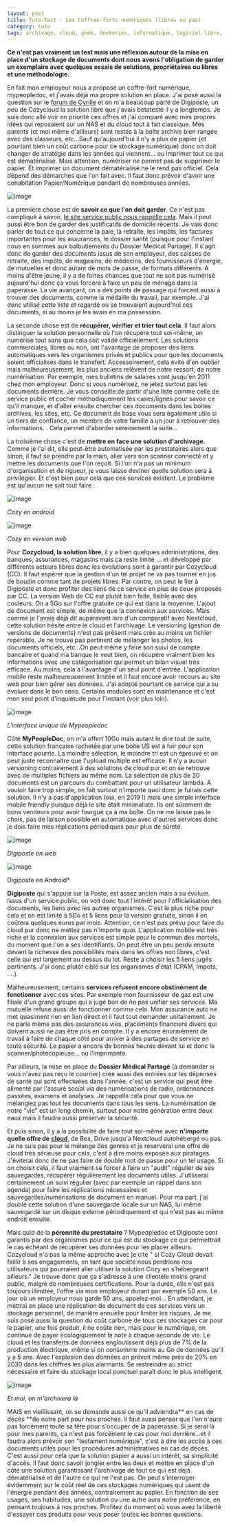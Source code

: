 ```yaml
---
layout: post
title: Tuto-Test - Les Coffres-forts numériques (libres ou pas)
category: tuto
tags: archivage, cloud, geek, Geekeries, informatique, logiciel libre, numérique, sécurité, tutoriel
---
```

**Ce n'est pas vraiment un test mais une réflexion autour de la mise en place d'un stockage de documents dont nous avons l'obligation de garder un exemplaire avec quelques essais de solutions, propriétaires ou libres et une méthodologie.**

En fait mon employeur nous a proposé un coffre-fort numérique, mypeopledoc, et j'avais déjà ma propre solution en place. J'ai posé aussi la question sur le <a href="https://cyrille-borne.com/forum/discussion/613/coffre-fort-electronique#latest">forum de Cyrille</a> et on m'a beaucoup parlé de Digiposte, un peu de Cozycloud la solution libre que j'avais betatesté il y a longtemps. Je suis donc allé voir en priorité ces offres et j'ai comparé avec mes propres idées qui reposaient sur un NAS et du cloud tout à fait classique. Mes parents (et moi même d'ailleurs) sont restés à la boîte archive bien rangée avec des classeurs, etc...Sauf qu'aujourd'hui il n'y a plus de papier (et pourtant bien un coût carbone pour ce stockage numérique) donc on doit changer de stratégie dans les années qui viennent... ou imprimer tout ce qui est dématérialisé. Mais attention, numériser ne permet pas de supprimer le papier. Et imprimer un document dématérialisé ne le rend pas officiel. Cela dépend des démarches que l'on fait avec. Il faut donc prévoir d'avoir une cohabitation Papier/Numérique pendant de nombreuses années.

![image](https://filedn.eu/llqi9IBxlYouGRXYG2xlROb/img/2019/boitearchive.jpg)

La première chose est de **savoir ce que l'on doit garder**. Ce n'est pas compliqué à savoir, <a href="https://www.service-public.fr/particuliers/vosdroits/F19134">le site service public nous rappelle cela</a>. Mais il peut aussi être bon de garder des justificatifs de domicile récents. Je vais donc parler de tout ce qui concerne la paie, la retraite, les impôts, les factures importantes pour les assurances, le dossier santé (puisque pour l'instant nous en sommes aux balbutiements du Dossier Medical Partagé). Il s'agit donc de garder des documents issus de son employeur, des caisses de retraite, des impôts, de magasins, de médecins, des fournisseurs d'énergie, de mutuelles et donc autant de mots de passe, de formats différents. A moins d'être jeune, il y a de fortes chances que tout ne soit pas numérisé aujourd'hui donc ça vous forcera à faire un peu de ménage dans la paperasse. La vie avançant, on a des points de passage qui forcent aussi à trouver des documents, comme la médaille du travail, par exemple. J'ai donc utilisé cette liste et regardé où se trouvaient aujourd'hui ces documents, si au moins je les avais en ma possession.

La seconde chose est de **récupérer, vérifier et trier tout cela**. Il faut alors distinguer la solution personnelle où l'on récupère tout soi-même, on numérise tout sans que cela soit validé officiellement. Les solutions commerciales, libres ou non, ont l'avantage de proposer des liens automatiques vers les organismes privés et publics pour que les documents soient officialisés dans le transfert. Accessoirement, cela évite d'en oublier mais malheureusement, les plus anciens relèvent de notre ressort, de notre numérisation. Par exemple, mes bulletins de salaires vont jusqu'en 2011 chez mon employeur. Donc si vous numérisez, ne jetez surtout pas les documents derrière. Je vous conseille de partir d'une liste comme celle de service public et cocher méthodiquement les cases/lignes pour savoir ce qu'il manque, et d'aller ensuite chercher ces documents dans les boites archives, les sites, etc. Ce document de base vous sera également utile si un tiers de confiance, un membre de votre famille a un jour à retrouver des informations. . Cela permet d'aborder sereinement la suite...

La troisième chose c'est de **mettre en face une solution d'archivage.** Comme je l'ai dit, elle peut-être automatisée par les prestataires alors que sinon, il faut se prendre par la main, aller vers son scanner connecté et y mettre les documents que l'on reçoit. Si l'on n'a pas un minimum d'organisation et de rigueur, je vous laisse deviner quelle solution sera à privilégier. Et c'est bien pour cela que ces services existent. Le problème est qu'aucun ne sait tout faire :

![image](https://filedn.eu/llqi9IBxlYouGRXYG2xlROb/img/2019/coffrecozy1.jpg)

*Cozy en android*

![image](https://filedn.eu/llqi9IBxlYouGRXYG2xlROb/img/2019/coffrecozy2.jpg)

*Cozy en version web*

Pour **Cozycloud, la solution libre**, il y a bien quelques administrations, des banques, assurances, magasins mais ça reste limité ... et développé par différents acteurs libres donc les évolutions sont à garantir par Cozycloud (CC). Il faut espérer que la gestion d'un tel projet ne va pas tourner en jus de boudin comme tant de projets libres. Par contre, on peut le lier à Digiposte et donc profiter des liens de ce service en plus de ceux proposés par CC. La version Web de CC est plutôt bien faite, lisible avec des couleurs. On a 5Go sur l'offre gratuite ce qui est dans la moyenne. L'ajout de document est simple, de même que la connexion aux services. Mais comme je l'avais déjà dit auparavant lors d'un comparatif avec Nextcloud, cette solution hésite entre le cloud et l'archivage. Le versioning (gestion de versions de documents) n'est pas présent mais crée au moins un fichier repérable. Je ne trouve pas pertinent de mélanger les photos, les documents officiels, etc...On peut même y faire son suivi de compte bancaire et quand ma banque le veut bien, on récupére vraiment bien les informations avec une catégorisation qui permet un bilan visuel très efficace. Au moins, cela à l'avantage d'un seul point d'entrée. L'application mobile reste malheureusement limitée et il faut encore avoir recours au site web pour bien gérer ses données. J'ai adopté pourtant ce service qui a su évoluer dans le bon sens. Certains modules sont en maintenance et c'est mon seul point d'inquiétude pour l'instant (voir plus loin).

![image](https://filedn.eu/llqi9IBxlYouGRXYG2xlROb/img/2019/coffremypeople.jpg)

*L'interface unique de Mypeopledoc*

Côté **MyPeopleDoc**, on m'a offert 10Go mais autant le dire tout de suite, cette solution française rachetée par une boîte US est à fuir pour son interface pourrie. La moindre sélection, le moindre tri est un épreuve et on peut juste reconnaître que l'upload multiple est efficace. Il n'y a aucun versioning contrairement à des solutions de cloud pur et on se retrouve avec de multiples fichiers au même nom. La sélection de plus de 20 documents est un parcours du combattant pour un utilisateur lambda. A vouloir faire trop simple, on fait surtout n'importe quoi donc je fuirais cette solution. Il n'y a pas d'application (oui, en 2019 !) mais une simple interface mobile friendly puisque déjà le site était minimaliste. Ils ont sûrement de bons vendeurs pour avoir fourgué ça à ma boîte. On ne me laisse pas le choix, pas de liaison possible en automatique avec d'autres services donc je dois faire mes réplications périodiques pour plus de sûreté.

![image](https://filedn.eu/llqi9IBxlYouGRXYG2xlROb/img/2019/coffredigi1.jpg)

*Digiposte en web*

![image](https://filedn.eu/llqi9IBxlYouGRXYG2xlROb/img/2019/coffredigi2.jpg)

Digiposte en Android*

**Digiposte** qui s'appuie sur la Poste, est assez ancien mais a su évoluer. Issus d'un service public, on voit donc tout l'intérêt pour l'officialisation des documents, les liens avec les autres organismes. C'est le plus riche pour cela et on est limité à 5Go et 5 liens pour la version gratuite, sinon il en coûtera quelques euros par mois. Attention, ce n'est pas prévu pour faire du cloud pur donc ne mettez pas n'importe quoi. L'application mobile est très riche et la connexion aux services est simple pour le commun des mortels, du moment que l'on a ses identifiants. On peut être un peu perdu ensuite devant la richesse des possibilités mais dans les offres non libres, c'est celle qui est largement au dessus du lot. Reste à choisir les 5 liens jugés pertinents. J'ai donc plutôt ciblé sur les organismes d'état (CPAM, Impots, ....).

Malheureusement, certains **services refusent encore obstinément de fonctionner** avec ces sites. Par exemple mon fournisseur de gaz est une filiale d'un grand groupe qui a jugé bon de ne pas unifier ses services. Ma mutuelle refuse aussi de fonctionner comme cela. Mon assurance auto ne met quasiment rien en lien direct et il faut tout demander unitairement. Je ne parle même pas des assurances vies, placements financiers divers qui doivent aussi ne pas être pris en compte. Il y a encore énormément de travail à faire de chaque côté pour arriver à des partages de service en toute sécurité. Le papier a encore de bonnes heures devant lui et donc le scanner/photocopieuse... ou l'imprimante.

Par ailleurs, la mise en place du **Dossier Médical Partagé** (à demander si vous n'avez pas reçu le courrier) crée aussi des entrées sur les dépenses de santé qui sont effectuées dans l'année. c'est un service qui peut être alimenté par l'assuré social via des numérisations de radio, ordonnances passées, examens et analyses. Je rappelle cela pour que vous ne mélangiez pas tout les documents dans tous les sens. La numérisation de notre "vie" est un long chemin, surtout pour notre génération entre deux eaux mais il faudra aussi préserver la sécurité. 

Et puis sinon, il y a la possibilité de faire tout soi-même avec **n'importe quelle offre de** <a href="https://cheziceman.wordpress.com/2018/05/03/test-les-nuages-peuvent-ils-etre-libre-comparatif-des-solutions-de-cloud-grand-public/">**cloud**</a>, de Box, Drive jusqu'à Nextcloud autohébergé ou pas. Je ne suis pas pour le mélange des genres et je réserverai une offre de cloud très sérieuse pour cela, c'est à dire moins exposée aux piratages. J'éviterai donc de ne pas faire de double mot de passe pour un tel usage. Si on choisit cela, il faut vraiment se forcer à faire un "audit" régulier de ses sauvegardes, récupérer régulièrement les documents utiles. J'utiliserai certainement un suivi régulier (avec par exemple un rappel dans son agenda) pour faire les réplications nécessaires et sauvegardes/numérisations de document en manuel.  Pour ma part, j'ai doublé cette solution d'une sauvegarde locale sur un NAS, lui même sauvegardé sur un disque externe périodiquement et qui n'est pas au même endroit ensuite. 

Mais quid de la **pérennité du prestataire** ? Mypeopledoc et Digiposte sont garantis par des organismes pour ce qui est du stockage ce qui permettrait le cas échéant de récupérer ses données pour les placer ailleurs. Cozycloud n'a pas la même approche avec je cite " si Cozy Cloud devait faillir à ses engagements, en tant que société nous perdrions nos utilisateurs qui pourraient aller utiliser la solution Cozy en s’hébergeant ailleurs." Je trouve donc que ça s'adresse à une clientèle moins grand public, malgré de nombreuses certifications. Pour la durée, elle n'est pas toujours illimitée, l'offre via mon employeur durant par exemple 50 ans. Le jour où un employeur nous garde 50 ans, appelez-moi... En attendant, je mettrai en place une réplication de document de ces services vers un stockage personnel, de manière annuelle pour limiter les risques. Je me suis posé aussi la question du coût carbone de tous ces stockages car pour le papier, une fois produit, il ne coûte rien, mais pour le numérique, on continue de payer écologiquement la note à chaque seconde de vie. Le cloud et les transferts de données engloutissent déjà plus de 7% de la production électrique, même si on consomme moins au Go de données qu'il y a 5 ans. Avec l'explosion des données on prévoit même près de 20% en 2030 dans les chiffres les plus alarmants. Se restreindre au strict nécessaire et faire du stockage local ponctuel paraît donc le plus intelligent.

![image](https://filedn.eu/llqi9IBxlYouGRXYG2xlROb/img/2019/cercueil-en-carton.jpg)

*Et moi, on m'archivera là*

MAIS en vieillissant, on se demande aussi ce qu'il adviendra** en cas de décès **de notre part pour nos proches. Il faut aussi penser que l'on n'aura pas forcément toute sa tête pour s'occuper de la paperasse. Si je serai là pour mes parents, ça n'est pas forcément le cas pour moi derrière...et il faudra alors prévoir son "testament numérique", c'est à dire les accès à ces documents utiles pour les procédures administratives en cas de décès. C'est aussi pour cela que la solution papier a aussi un intérêt, sa simplicité d'accès.  Il faut donc savoir jongler entre les deux et mettre en place d'un côté une solution garantissant l'archivage de tout ce qui est déjà dématérialisé et de l'autre ce qui ne l'est pas. On peut s'interroger évidemment sur le coût réel de ces stockages numériques qui usent de l'énergie pendant des années, contrairement au papier. En fonction de ses usages, ses habitudes, une solution ou une autre aura notre préférence, en pensant toujours à nos proches. Profitez du moment où vous avez la liberté d'essayer ces produits pour vous poser toutes les bonnes questions.
